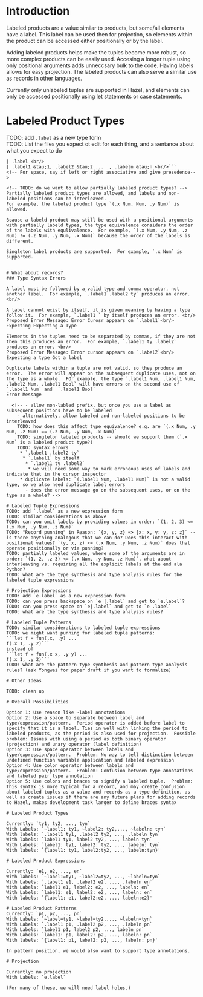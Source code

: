 # Introduction

<!-- TODO: what are labeled products -->
Labeled products are a value similar to products, but some/all elements have a label.  This label can be used then for projection, so elements within the product can be accessed either positionally or by the label.  
<!-- TODO: why do we want them in Hazel -->
Adding labeled products helps make the tuples become more robust, so more complex products can be easily used.  Accesing a longer tuple using only positional arguments adds unneccsary bulk to the code.  Having labels allows for easy projection.  The labeled products can also serve a similar use as records in other languages.
<!-- TODO: what do we have now -->
Currently only unlabeled tuples are supported in Hazel, and elements can only be accessed positionally using let statements or case statements.
# Labeled Product Types

TODO: add `.label` as a new type form <br/>
TODO: List the files you expect ot edit for each thing, and a sentance about what you expect to do
<!-- Just add space operator, check UHExp.re for this -->
<!-- Look at Skeltype parser and see that there is something that determines prescedence,-->
<!-- Stat that we are not requiring parenthesis-->
```&tau; ::= ... <br/>
| .label <br/>
| .label1 &tau;1, .label2 &tau;2 ...  , .labeln &tau;n <br/>``` 
<!-- For space, say if left or right associative and give presedence-->

<!-- TODO: do we want to allow partially labeled product types? -->
Partially labeled product types are allowed, and labels and non-labeled positions can be interleaved.
For example, the labeled product type `(.x Num, Num, .y Num)` is allowed.  

Bcause a labeld product may still be used with a positional arguments with partially labeld types, the type equivalence considers the order of the labels with equlivalence.  For example, `(.x Num, .y Num, .z Num) != (.z Num, .y Num, .x Num)` because the order of the labels is different.

Singleton label products are supported.  For example, `.x Num` is supported.


# What about records? 
### Type Syntax Errors

A label must be followed by a valid type and comma operator, not another label.  For example, `.label1 .label2 ty` produces an error.<br/>

A label cannot exist by itself, it is given meaning by having a type follow it.  For example, `.label1 ` by itself produces an error. <br/>
Proposed Error Message: Error Curosr appears on `.label1`<br/>
Expecting Expecting a Type 

Elements in the tuples need to be separated by commas, if they are not then this produces an error.  For example, `.label1 ty .label2` produces an error. <br/>
Proposed Error Message: Error cursor appears on `.label2`<br/>
Expecting a type Got a label

Duplicate labels within a tuple are not valid, so they produce an error.  The error will appear on the subsequent duplicate uses, not on the type as a whole.  FOr example, the type `.label1 Num, .label1 Num, .label2 Num, .label1 Bool` will have errors on the second use of  `.label1 Num` and  `.label1 Bool`
Error Message

  <!-- - allow non-labled prefix, but once you use a label as subsequent positions have to be labeled
    - alternatively, allow labeled and non-labeled positions to be interleaved
    TODO: how does this affect type equivalence? e.g. are `(.x Num, .y Num, .z Num) == (.z Num, .y Num, .x Num)`
    TODO: singleton labeled products -- should we support them (`.x Num` is a labeled product type?)
    TODO: syntax errors
     * `.label1 .label2 ty`
      * `.label1` by itself
       * `.label1 ty .label2`
        * we will need some way to mark erroneous uses of labels and indicate that in the cursor inspector
	 * duplicate labels: `(.label1 Num, .label1 Num)` is not a valid type, so we also need duplicate label errors
	   - does the error message go on the subsequent uses, or on the type as a whole? -->

# Labeled Tuple Expressions
TODO: add `.label` as a new expression form
TODO: similar considerations as above
TODO: can you omit labels by providing values in order: `(1, 2, 3) <= (.x Num, .y Num, .z Num)`
TODO: "Record punning" in Reason: `{x, y, z} => {x: x, y: y, z: z}` -- is there anything analogous that we can do? Does this interact with positional values? `(y, x, z) <= (.x Num, .y Num, .z Num)` does that operate positionally or via punning?
TODO: partially labeled values, where some of the arguments are in order: `(1, 2, .z 3) <= (.x Num, .y Num, .z Num)`. what about interleaving vs. requiring all the explicit labels at the end ala Python?
TODO: what are the type synthesis and type analysis rules for the labeled tuple expressions

# Projection Expressions
TODO: add `e.label` as a new expression form
TODO: can you press backspace on `e |.label` and get to `e.label`?
TODO: can you press space on `e|.label` and get to `e .label`
TODO: what are the type synthesis and type analysis rules?

# Labeled Tuple Patterns
TODO: similar considerations to labeled tuple expressions
TODO: we might want punning for labeled tuple patterns:
```let f = fun(.x, .y) ...
f(.x 1, .y 2)```
instead of
```let f = fun(.x x, .y y) ...
f(.x 1, .y 2)```
TODO: what are the pattern type synthesis and pattern type analysis rules? (ask Yongwei for paper draft if you want to formalize)

# Other Ideas

TODO: clean up

# Overall Possibilities

Option 1: Use reason like ~label annotations
Option 2: Use a space to separate between label and type/expression/pattern.  Period operator is added before label to specify that it is a label. Ties in well with linking the period to labeled products, as the period is also used for projection.  Possible problem: Issues with using a period as both binary operator (projection) and unary operator (label definition)
Option 3: Use space operator between labels and type/expression/pattern.  Problem: No way to tell distinction between undefined function variable application and labeled expression
Option 4: Use colon operator between labels and type/expression/pattern.  Problem: Confusion between type annotations and labeled pair type annotation
Option 5: Use colons and braces to signify a labeled tuple.  Problem:  This syntax is more typical for a record, and may create confusion about labeled tuples as a value and records as a type definition, as well as create issues if there are any future plans for adding records to Hazel, makes development task larger to define braces syntax

# Labeled Product Types

Currently: `ty1, ty2, ..., tyn`
With Labels: `~label1: ty1, ~label2: ty2,..., ~labeln: tyn`
With labels: `.label1 ty1, .label2 ty2, ..., .labeln tyn`
With labels: `label1 ty1, label2 ty2, ..., labeln tyn`
With Labels: `label1: ty1, label2: ty2, ..., labeln: tyn`
With labels: `{label1: ty1, label2:ty2, ..., labeln:tyn}'

# Labeled Product Expressions

Currently: `e1, e2, ..., en`
With labels: `~label1=ty1, ~label2=ty2, ..., ~labeln=tyn`
With Labels: `.label1 e1, .label2 e2, ..., .labeln en`
With Labels: `label1 e1, label2: e2, ..., labeln: en`
With Labels: `label1: e1, label2: e2, ..., labeln: en`
With labels: `{label1: e1, label2:e2, ..., labeln:e2}'

# Labeled Product Patterns
Currently: `p1, p2, ..., pn`
With Labels: `~label=ty1, ~label=ty2,..., ~labeln=tyn`
With Labels: `.label1 p1, .label2 p2, ..., .labeln pn`
With Labels: `label1 p1, label2 p2, ..., labeln pn`
With Labels: `label1: p1, label2: p2, ..., labeln: pn`
With labels: `{label1: p1, label2: p2, ..., labeln: pn}'

In pattern position, we would also want to support type annotations.

# Projection

Currently: no projection
With Labels: `e.label`

(For many of these, we will need label holes.)

